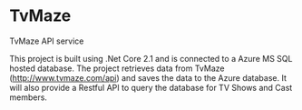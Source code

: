 # TvMaze
TvMaze API service

This project is built using .Net Core 2.1 and is connected to a Azure MS SQL hosted database. The project retrieves data from TvMaze (http://www.tvmaze.com/api) and saves the data to the Azure database. It will also provide a Restful API to query the database for TV Shows and Cast members.
